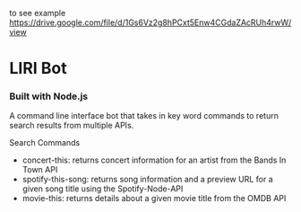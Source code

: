 to see example https://drive.google.com/file/d/1Gs6Vz2g8hPCxt5Enw4CGdaZAcRUh4rwW/view

# LIRI Bot

### Built with Node.js
A command line interface bot that takes in key word commands to return search results from multiple APIs.

Search Commands
* concert-this: returns concert information for an artist from the Bands In Town API
* spotify-this-song: returns song information and a preview URL for a given song title using the Spotify-Node-API
* movie-this: returns details about a given movie title from the OMDB API
